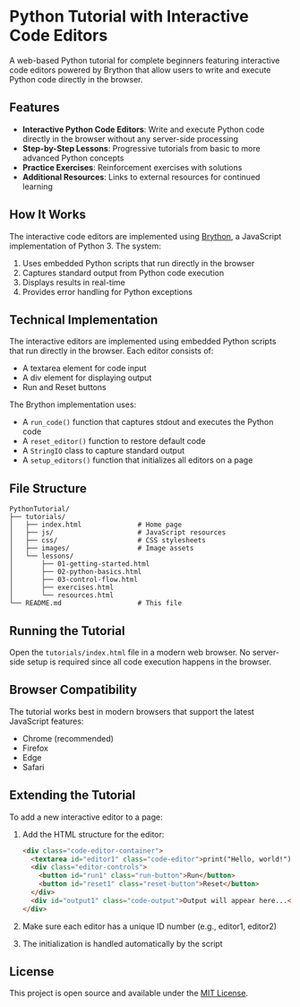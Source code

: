 # Python Tutorial with Interactive Code Editors

A web-based Python tutorial for complete beginners featuring interactive code editors powered by Brython that allow users to write and execute Python code directly in the browser.

## Features

- **Interactive Python Code Editors**: Write and execute Python code directly in the browser without any server-side processing
- **Step-by-Step Lessons**: Progressive tutorials from basic to more advanced Python concepts
- **Practice Exercises**: Reinforcement exercises with solutions
- **Additional Resources**: Links to external resources for continued learning

## How It Works

The interactive code editors are implemented using [Brython](https://brython.info/), a JavaScript implementation of Python 3. The system:

1. Uses embedded Python scripts that run directly in the browser
2. Captures standard output from Python code execution
3. Displays results in real-time
4. Provides error handling for Python exceptions

## Technical Implementation

The interactive editors are implemented using embedded Python scripts that run directly in the browser. Each editor consists of:

- A textarea element for code input
- A div element for displaying output
- Run and Reset buttons

The Brython implementation uses:
- A `run_code()` function that captures stdout and executes the Python code
- A `reset_editor()` function to restore default code
- A `StringIO` class to capture standard output
- A `setup_editors()` function that initializes all editors on a page

## File Structure

```
PythonTutorial/
├── tutorials/
│   ├── index.html              # Home page
│   ├── js/                     # JavaScript resources
│   ├── css/                    # CSS stylesheets
│   ├── images/                 # Image assets
│   └── lessons/
│       ├── 01-getting-started.html
│       ├── 02-python-basics.html
│       ├── 03-control-flow.html
│       ├── exercises.html
│       └── resources.html
└── README.md                   # This file
```

## Running the Tutorial

Open the `tutorials/index.html` file in a modern web browser. No server-side setup is required since all code execution happens in the browser.

## Browser Compatibility

The tutorial works best in modern browsers that support the latest JavaScript features:
- Chrome (recommended)
- Firefox
- Edge
- Safari

## Extending the Tutorial

To add a new interactive editor to a page:

1. Add the HTML structure for the editor:
   ```html
   <div class="code-editor-container">
     <textarea id="editor1" class="code-editor">print("Hello, world!")</textarea>
     <div class="editor-controls">
       <button id="run1" class="run-button">Run</button>
       <button id="reset1" class="reset-button">Reset</button>
     </div>
     <div id="output1" class="code-output">Output will appear here...</div>
   </div>
   ```

2. Make sure each editor has a unique ID number (e.g., editor1, editor2)
3. The initialization is handled automatically by the script

## License

This project is open source and available under the [MIT License](LICENSE). 